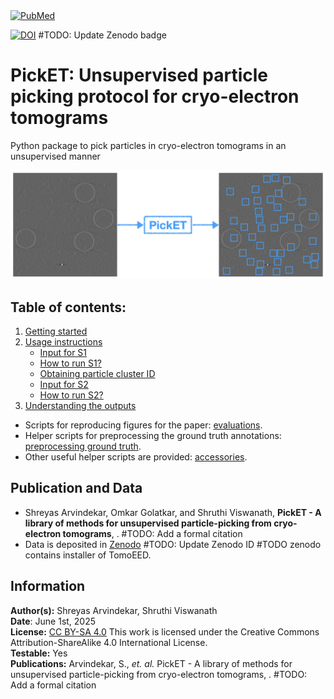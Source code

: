 
<a href="https://pubmed.ncbi.nlm.nih.gov/38391029/">
    <img src="https://cdn.ncbi.nlm.nih.gov/pubmed/7e7ad262-b370-490b-9751-e68ac1c1c5b4/core/images/pubmed-logo-white.svg" alt="PubMed" width="150"/>
</a>

[![DOI](https://zenodo.org/badge/DOI/)](https://doi.org/) 
#TODO: Update Zenodo badge
 

# **PickET:** Unsupervised particle picking protocol for cryo-electron tomograms
Python package to pick particles in cryo-electron tomograms in an unsupervised manner

<img src="images/GraphicalAbstract.jpeg" alt="PickET graphical abstract" width="600">


## Table of contents:
1. [Getting started](docs/installation.md)  
2. [Usage instructions](docs/usage_instructions.md#usage-instructions)  
    * [Input for S1](docs/input_for_s1.md)
    * [How to run S1?](docs/running_s1.md)
    * [Obtaining particle cluster ID](obtaining_particle_cluster_id.md)  
    * [Input for S2](docs/input_for_s2.md)
    * [How to run S2?](docs/running_s2.md)
3. [Understanding the outputs](docs/outputs.md)

* Scripts for reproducing figures for the paper: [evaluations](docs/evaluations.md). 
* Helper scripts for preprocessing the ground truth annotations: [preprocessing ground truth](docs/preproc_gt.md). 
* Other useful helper scripts are provided: [accessories](accessories). 



## Publication and Data
* Shreyas Arvindekar, Omkar Golatkar, and Shruthi Viswanath, **PickET - A library of methods for unsupervised particle-picking from cryo-electron tomograms**, . #TODO: Add a formal citation
* Data is deposited in [Zenodo](https://www.doi.org/) 
#TODO: Update Zenodo ID
#TODO zenodo contains installer of TomoEED.


## Information
__Author(s):__ Shreyas Arvindekar, Shruthi Viswanath  
__Date__: June 1st, 2025  
__License:__ [CC BY-SA 4.0](https://creativecommons.org/licenses/by-sa/4.0/)
This work is licensed under the Creative Commons Attribution-ShareAlike 4.0
International License.  
__Testable:__ Yes  
__Publications:__  Arvindekar, S., _et. al._ PickET - A library of methods for unsupervised particle-picking from cryo-electron tomograms, . #TODO: Add a formal citation
